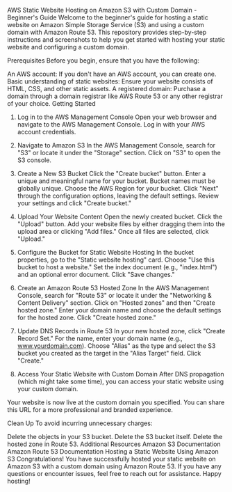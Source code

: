 AWS Static Website Hosting on Amazon S3 with Custom Domain - Beginner's Guide
Welcome to the beginner's guide for hosting a static website on Amazon Simple Storage Service (S3) and using a custom domain with Amazon Route 53. This repository provides step-by-step instructions and screenshots to help you get started with hosting your static website and configuring a custom domain.

Prerequisites
Before you begin, ensure that you have the following:

An AWS account: If you don't have an AWS account, you can create one.
Basic understanding of static websites: Ensure your website consists of HTML, CSS, and other static assets.
A registered domain: Purchase a domain through a domain registrar like AWS Route 53 or any other registrar of your choice.
Getting Started
1. Log in to the AWS Management Console
Open your web browser and navigate to the AWS Management Console. Log in with your AWS account credentials.

2. Navigate to Amazon S3
In the AWS Management Console, search for "S3" or locate it under the "Storage" section. Click on "S3" to open the S3 console.

3. Create a New S3 Bucket
Click the "Create bucket" button.
Enter a unique and meaningful name for your bucket. Bucket names must be globally unique.
Choose the AWS Region for your bucket.
Click "Next" through the configuration options, leaving the default settings.
Review your settings and click "Create bucket."
4. Upload Your Website Content
Open the newly created bucket.
Click the "Upload" button.
Add your website files by either dragging them into the upload area or clicking "Add files."
Once all files are selected, click "Upload."
5. Configure the Bucket for Static Website Hosting
In the bucket properties, go to the "Static website hosting" card.
Choose "Use this bucket to host a website."
Set the index document (e.g., "index.html") and an optional error document.
Click "Save changes."
6. Create an Amazon Route 53 Hosted Zone
In the AWS Management Console, search for "Route 53" or locate it under the "Networking & Content Delivery" section.
Click on "Hosted zones" and then "Create hosted zone."
Enter your domain name and choose the default settings for the hosted zone.
Click "Create hosted zone."
7. Update DNS Records in Route 53
In your new hosted zone, click "Create Record Set."
For the name, enter your domain name (e.g., www.yourdomain.com).
Choose "Alias" as the type and select the S3 bucket you created as the target in the "Alias Target" field.
Click "Create."
8. Access Your Static Website with Custom Domain
After DNS propagation (which might take some time), you can access your static website using your custom domain.

Your website is now live at the custom domain you specified. You can share this URL for a more professional and branded experience.

Clean Up
To avoid incurring unnecessary charges:

Delete the objects in your S3 bucket.
Delete the S3 bucket itself.
Delete the hosted zone in Route 53.
Additional Resources
Amazon S3 Documentation
Amazon Route 53 Documentation
Hosting a Static Website Using Amazon S3
Congratulations! You have successfully hosted your static website on Amazon S3 with a custom domain using Amazon Route 53. If you have any questions or encounter issues, feel free to reach out for assistance. Happy hosting!
